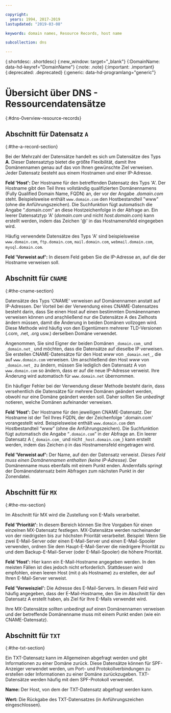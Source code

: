```yaml
---

copyright:
  years: 1994, 2017-2019
lastupdated: "2019-03-08"

keywords: domain names, Resource Records, host name

subcollection: dns

---
```



{:shortdesc: .shortdesc}
{:new_window: target="_blank"}
{:DomainName: data-hd-keyref="DomainName"}
{:note: .note}
{:important: .important}
{:deprecated: .deprecated}
{:generic: data-hd-programlang="generic"}

# Übersicht über DNS - Ressourcendatensätze
{:#dns-0verview-resource-records}

## Abschnitt für Datensatz `A`
{:#the-a-record-section}

Bei der Mehrzahl der Datensätze handelt es sich um Datensätze des Typs **A**. Dieser Datensatztyp bietet die größte Flexibilität, damit Ihre Domänennamen genau auf das von Ihnen gewünschte Ziel verweisen. Jeder Datensatz besteht aus einem Hostnamen und einer IP-Adresse.

**Feld 'Host':** Der Hostname für den betreffenden Datensatz des Typs 'A'. Der Hostname gibt den Teil Ihres vollständig qualifizierten Domänennamens (Fully Qualified Domain Name, FQDN) an, der vor der Angabe _.domain.com_ steht. Beispielsweise enthält `www.domain.com` den Hostbestandteil "www" (ohne die Anführungszeichen). Die Suchfunktion fügt automatisch die Angabe “.domain.com” an diese Hostzeichenfolge in der Abfrage an. Ein leerer Datensatztyp 'A' (_domain.com_ und nicht _host.domain.com_) kann erstellt werden, indem das Zeichen '@' in das Hostnamensfeld eingegeben wird.

Häufig verwendete Datensätze des Typs 'A' sind beispielsweise `www.domain.com`, `ftp.domain.com`, `mail.domain.com`, `webmail.domain.com`, `mysql.domain.com`.

**Feld 'Verweist auf':** In diesem Feld geben Sie die IP-Adresse an, auf die der Hostname verweisen soll.

## Abschnitt für `CNAME`
{:#the-cname-section}

Datensätze des Typs 'CNAME' verweisen auf Domänennamen anstatt auf IP-Adressen. Der Vorteil bei der Verwendung eines CNAME-Datensatzes besteht darin, dass Sie einen Host auf einen bestimmten Domänennamen verweisen können und anschließend nur die Datensätze A des Zielhosts ändern müssen, damit die Änderung in beiden Domänen vollzogen wird. Diese Methode wird häufig von den Eigentümern mehrerer TLD-Versionen (.com, .net, .org usw.) derselben Domäne verwendet.

Angenommen, Sie sind Eigner der beiden Domänen `_domain.com_` und `_domain.net_` und möchten, dass die Datensätze auf dieselbe IP verweisen. Sie erstellen CNAME-Datensätze für den Host _www_ von `_domain.net_`, die auf `www.domain.com` verweisen. Um anschließend den Host _www_ von `_domain.net_` zu ändern, müssen Sie lediglich den Datensatz A von `www.domain.com` so ändern, dass er auf die neue IP-Adresse verweist. Ihre Änderung wird automatisch für `www.domain.net` übernommen.

Ein häufiger Fehler bei der Verwendung dieser Methode besteht darin, dass versehentlich die Datensätze für mehrere Domänen geändert werden, obwohl nur eine Domäne geändert werden soll. Daher sollten Sie _unbedingt_ notieren, welche Domänen aufeinander verweisen.

**Feld 'Host':** Der Hostname für den jeweiligen CNAME-Datensatz. Der Hostname ist der Teil Ihres FQDN, der der Zeichenfolge '.domain.com' vorangestellt wird. Beispielsweise enthält `www.domain.com` den Hostbestandteil “www” (ohne die Anführungszeichen). Die Suchfunktion fügt automatisch die Angabe “`.domain.com`” in der Abfrage an. Ein leerer Datensatz A (`_domain.com_` und nicht `_host.domain.com_`) kann erstellt werden, indem das Zeichen `@` in das Hostnamensfeld eingetragen wird.

**Feld 'Verweist auf':** Der Name, auf den der Datensatz verweist. _Dieses Feld muss einen Domänennamen enthalten (keine IP-Adresse)._ Der Domänenname muss ebenfalls mit einem Punkt enden. Andernfalls springt der Domänendatensatz beim Abfragen zum nächsten Punkt in der Zonendatei.

## Abschnitt für `MX`
{:#the-mx-section}

Im Abschnitt für MX wird die Zustellung von E-Mails verarbeitet.

**Feld 'Priorität':** In diesem Bereich können Sie Ihre Vorgaben für einen einzelnen MX-Datensatz festlegen. MX-Datensätze werden nacheinander von der niedrigsten bis zur höchsten Priorität verarbeitet. Beispiel: Wenn Sie zwei E-Mail-Server oder einen E-Mail-Server und einen E-Mail-Spooler verwenden, ordnen Sie dem Haupt-E-Mail-Server die niedrigere Priorität zu und dem Backup-E-Mail-Server (oder E-Mail-Spooler) die höhere Priorität.

**Feld 'Host':** Hier kann ein E-Mail-Hostname angegeben werden. In den meisten Fällen ist dies jedoch nicht erforderlich. Stattdessen wird empfohlen, einen leeren Host (mit `@` als Hostname) zu erstellen, der auf Ihren E-Mail-Server verweist.

**Feld 'Verweisziel':** Die Adresse des E-Mail-Servers. In diesem Feld wird häufig angegeben, dass der E-Mail-Hostname, den Sie im Abschnitt für den Datensatz A erstellt haben, als Ziel für Ihre E-Mails verwendet wird.

Ihre MX-Datensätze sollten unbedingt auf einen Domänennamen verweisen und der betreffende Domänenname muss mit einem Punkt enden (wie ein CNAME-Datensatz).

## Abschnitt für `TXT`
{:#the-txt-section}

Ein TXT-Datensatz kann im Allgemeinen abgefragt werden und gibt Informationen zu einer Domäne zurück. Diese Datensätze können für SPF-Anzeiger verwendet werden, um Port- und Protokollverbindungen zu erstellen oder Informationen zu einer Domäne zurückzugeben. TXT-Datensätze werden häufig mit dem SPF-Protokoll verwendet.

**Name:** Der Host, von dem der TXT-Datensatz abgefragt werden kann.

**Wert:** Die Rückgabe des TXT-Datensatzes (in Anführungszeichen eingeschlossen).
